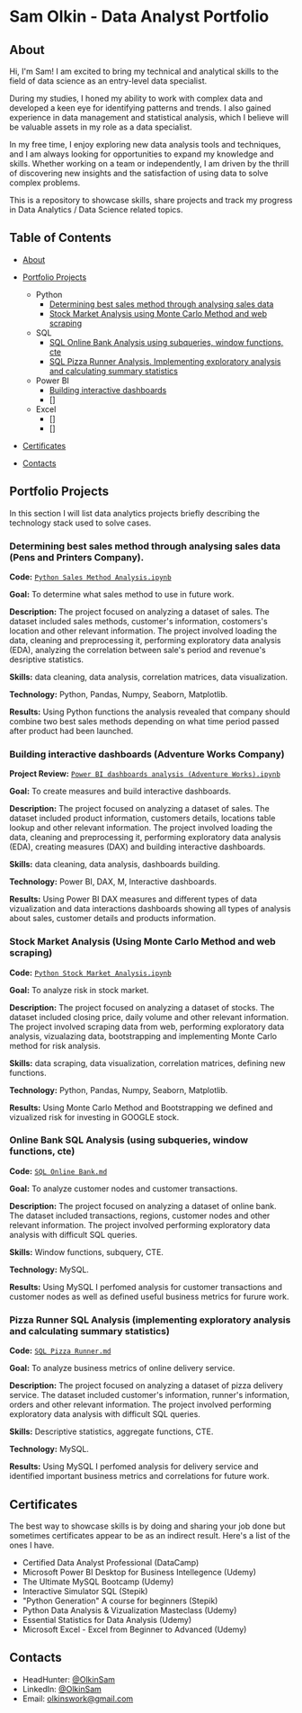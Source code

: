 # Sam Olkin - Data Analyst Portfolio
## About
Hi, I'm Sam!  I am excited to bring my technical and analytical skills to the field of data science as an entry-level data specialist. 

During my studies, I honed my ability to work with complex data and developed a keen eye for identifying patterns and trends. I also gained experience in data management and statistical analysis, which I believe will be valuable assets in my role as a data specialist.

In my free time, I enjoy exploring new data analysis tools and techniques, and I am always looking for opportunities to expand my knowledge and skills. Whether working on a team or independently, I am driven by the thrill of discovering new insights and the satisfaction of using data to solve complex problems.

This is a repository to showcase skills, share projects and track my progress in Data Analytics / Data Science related topics.

## Table of Contents
- [About](https://github.com/OlkinSam/Data-Analyst-Portfolio/tree/main?tab=readme-ov-file#about)
- [Portfolio Projects](https://github.com/OlkinSam/Data-Analyst-Portfolio/tree/main?tab=readme-ov-file#portfolio-projects)
  - Python
    - [Determining best sales method through analysing sales data](https://github.com/OlkinSam/Data-Analyst-Portfolio/tree/main?tab=readme-ov-file#determining-best-sales-method-through-analysing-sales-data-pens-and-printers-company)
    - [Stock Market Analysis using Monte Carlo Method and web scraping](https://github.com/OlkinSam/Data-Analyst-Portfolio/tree/main?tab=readme-ov-file#stock-market-analysis-using-monte-carlo-method-and-web-scraping)
  - SQL
    - [SQL Online Bank Analysis using subqueries, window functions, cte](https://github.com/OlkinSam/Data-Analyst-Portfolio/tree/main?tab=readme-ov-file#online-bank-sql-analysis)
    - [SQL Pizza Runner Analysis. Implementing exploratory analysis and calculating summary statistics](https://github.com/OlkinSam/Data-Analyst-Portfolio/tree/main?tab=readme-ov-file#pizza-runner-sql-analysis)
  - Power BI
    - [Building interactive dashboards](https://github.com/OlkinSam/Data-Analyst-Portfolio/tree/main?tab=readme-ov-file#building-interactive-dashboards-adventure-works-company)
    - []
  - Excel
    - []
    - []
 

- [Certificates](https://github.com/OlkinSam/Data-Analyst-Portfolio/tree/main?tab=readme-ov-file#certificates)
- [Contacts](https://github.com/OlkinSam/Data-Analyst-Portfolio/tree/main?tab=readme-ov-file#certificates)

  
## Portfolio Projects
In this section I will list data analytics projects briefly describing the technology stack used to solve cases.

### Determining best sales method through analysing sales data (Pens and Printers Company). 
**Code:** [`Python Sales Method Analysis.ipynb`](https://github.com/OlkinSam/PortfolioProjects/blob/main/Python%20Sales%20Method%20Analysis.ipynb)

**Goal:** To determine what sales method to use in future work.

**Description:** The project focused on analyzing a dataset of sales. The dataset included sales methods, customer's information, costomers's location and other relevant information. The project involved loading the data, cleaning and preprocessing it, performing exploratory data analysis (EDA), analyzing the correlation between sale's period and revenue's desriptive statistics.

**Skills:** data cleaning, data analysis, correlation matrices, data visualization.

**Technology:** Python, Pandas, Numpy, Seaborn, Matplotlib.

**Results:** Using Python functions the analysis revealed that company should combine two best sales methods depending on what time period passed after product had been launched.

### Building interactive dashboards (Adventure Works Company)
**Project Review:** [`Power BI dashboards analysis (Adventure Works).ipynb`](https://github.com/OlkinSam/PortfolioProjects/blob/main/Power%20BI%20dashboards%20analysis%20(Adventure%20Works).ipynb)

**Goal:** To create measures and build interactive dashboards.

**Description:** The project focused on analyzing a dataset of sales. The dataset included product information, customers details, locations table lookup and other relevant information. The project involved loading the data, cleaning and preprocessing it, performing exploratory data analysis (EDA), creating measures (DAX) and building interactive dashboards.

**Skills:** data cleaning, data analysis, dashboards building.

**Technology:** Power BI, DAX, M, Interactive dashboards.

**Results:** Using Power BI DAX measures and different types of data vizualization and data interactions dashboards showing all types of analysis about sales, customer details and products information.

### Stock Market Analysis (Using Monte Carlo Method and web scraping)
**Code:** [`Python Stock Market Analysis.ipynb`](https://github.com/OlkinSam/PortfolioProjects/blob/main/Python%20Stock%20Market%20Analysis.ipynb)

**Goal:** To analyze risk in stock market.

**Description:** The project focused on analyzing a dataset of stocks. The dataset included closing price, daily volume and other relevant information. The project involved scraping data from web, performing exploratory data analysis, vizualazing data, bootstrapping and implementing Monte Carlo method for risk analysis.

**Skills:** data scraping, data visualization, correlation matrices, defining new functions.

**Technology:** Python, Pandas, Numpy, Seaborn, Matplotlib.

**Results:** Using Monte Carlo Method and Bootstrapping we defined and vizualized risk for investing in GOOGLE stock.

### Online Bank SQL Analysis (using subqueries, window functions, cte)
**Code:** [`SQL Online Bank.md`](https://github.com/OlkinSam/PortfolioProjects/blob/main/SQL%20Online%20Bank.md)

**Goal:** To analyze customer nodes and customer transactions.

**Description:** The project focused on analyzing a dataset of online bank. The dataset included transactions, regions, customer nodes and other relevant information. The project involved performing exploratory data analysis with difficult SQL queries.

**Skills:** Window functions, subquery, CTE.

**Technology:** MySQL.

**Results:** Using MySQL I perfomed analysis for customer transactions and customer nodes as well as defined useful business metrics for furure work.

### Pizza Runner SQL Analysis (implementing exploratory analysis and calculating summary statistics)
**Code:** [`SQL Pizza Runner.md`](https://github.com/OlkinSam/PortfolioProjects/blob/main/SQL%20Pizza%20Runner.md)

**Goal:** To analyze business metrics of online delivery service.

**Description:** The project focused on analyzing a dataset of pizza delivery service. The dataset included customer's information, runner's information, orders and other relevant information. The project involved performing exploratory data analysis with difficult SQL queries.

**Skills:** Descriptive statistics, aggregate functions, CTE.

**Technology:** MySQL.

**Results:** Using MySQL I perfomed analysis for delivery service and identified important business metrics and correlations for future work.




## Certificates
The best way to showcase skills is by doing and sharing your job done but sometimes certificates appear to be as an indirect result. Here's a list of the ones I have.
- Certified Data Analyst Professional (DataCamp)
- Microsoft Power BI Desktop for Business Intellegence (Udemy)
- The Ultimate MySQL Bootcamp (Udemy)
- Interactive Simulator SQL (Stepik)
- "Python Generation" A course for beginners (Stepik)
- Python Data Analysis & Vizualization Masteclass (Udemy)
- Essential Statistics for Data Analysis (Udemy)
- Microsoft Excel - Excel from Beginner to Advanced (Udemy)

## Contacts
- HeadHunter: [@OlkinSam](https://hh.ru/resume/f3854019ff0c4705050039ed1f503042494945)
- LinkedIn: [@OlkinSam](https://www.linkedin.com/in/sam-olkin-7baa92288)
- Email: olkinswork@gmail.com
